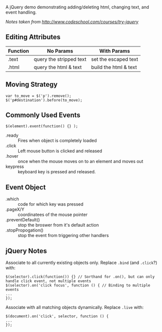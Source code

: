 A jQuery demo demonstrating adding/deleting html, changing text, and event handling. 

_Notes taken from http://www.codeschool.com/courses/try-jquery_

## Editing Attributes

| Function | No Params | With Params |
|----------|-----------|-------------|
|.text		 | query the stripped text | set the escaped text |
|.html		 | query the html & text   | build the html & text |

## Moving Strategy

	var to_move = $('p').remove();
	$('p#destination').before(to_move);
	
## Commonly Used Events

	$(element).event(function() {} );
	
<dl>
	<dt>.ready</dt><dd>Fires when object is completely loaded</dd>
	<dt>.click</dt><dd>Left mouse button is clicked and released</dd>
	<dt>.hover</dt><dd>once when the mouse moves on to an element and moves out</dd>
	<dt>keypress</dt><dd>keyboard key is pressed and released.</dd>
</dl>
			
## Event Object

<dl>
	<dt>.which</dt><dd>code for which key was pressed</dd>
	<dt>.pageX/Y</dt><dd>coordinatees of the mouse pointer</dd>
	<dt>.preventDefault()</td><dd>stop the broswer from it's default action</dd>
	<dt>.stopPropogation()</dt><dd>stop the event from triggering other handlers</dd>
</dl>

## jQuery Notes

Associate to all currently existing objects only. Replace `.bind` (and `.click`?) with: 

	$(selector).click(function()) {} // Sorthand for .on(), but can only handle click event, not multiple events
	$(selector).on('click focus', function () { // Binding to multiple events
  	...
	});

Associate with all matching objects dynamically. Replace `.live` with:

	$(document).on('click', selector, function () {
  	...
	});